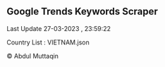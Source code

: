 

## Google Trends Keywords Scraper 
 
Last Update 27-03-2023 , 23:59:22

Country List :
VIETNAM.json



© Abdul Muttaqin 
